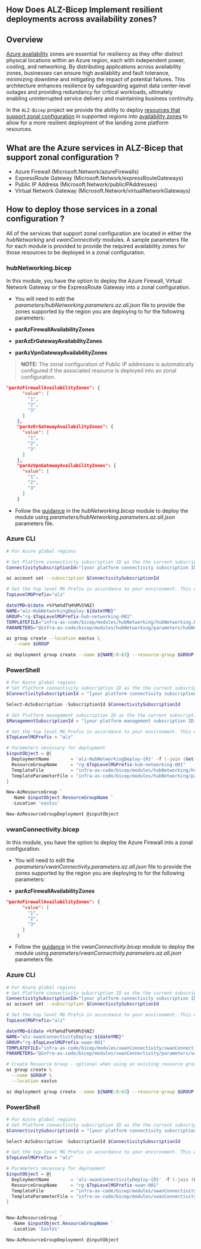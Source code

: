 <!-- markdownlint-disable -->
## How Does ALZ-Bicep Implement resilient deployments across availability zones?
<!-- markdownlint-restore -->

## Overview

[Azure availability](https://learn.microsoft.com/azure/reliability/availability-zones-overview) zones are essential for resiliency as they offer distinct physical locations within an Azure region, each with independent power, cooling, and networking. By distributing applications across availability zones, businesses can ensure high availability and fault tolerance, minimizing downtime and mitigating the impact of potential failures. This architecture enhances resilience by safeguarding against data center-level outages and providing redundancy for critical workloads, ultimately enabling uninterrupted service delivery and maintaining business continuity.

In the `ALZ-Bicep` project we provide the ability to deploy [resources that support zonal configuration](https://learn.microsoft.com/azure/reliability/availability-zones-service-support) in supported regions into [availability zones](https://learn.microsoft.com/azure/well-architected/reliability/regions-availability-zones) to allow for a more resilient deployment of the landing zone platform resources.

## What are the Azure services in ALZ-Bicep that support zonal configuration ?

- Azure Firewall (Microsoft.Network/azureFirewalls)
- ExpressRoute Gateway (Microsoft.Network/expressRouteGateways)
- Public IP Address (Microsoft.Network/publicIPAddresses)
- Virtual Network Gateway (Microsoft.Network/virtualNetworkGateways)

## How to deploy those services in a zonal configuration ?

All of the services that support zonal configuration are located in either the *hubNetworking* and *vwanConnectivity* modules. A sample parameters file for each module is provided to provide the required availability zones for those resources to be deployed in a zonal configuration.

### hubNetworking.bicep

In this module, you have the option to deploy the Azure Firewall, Virtual Network Gateway or the ExpressRoute Gateway into a zonal configuration.

- You will need to edit the *parameters/hubNetworking.parameters.az.all.json* file to provide the zones supported by the region you are deploying to for the following parameters:

- **parAzFirewallAvailabilityZones**
- **parAzErGatewayAvailabilityZones**
- **parAzVpnGatewayAvailabilityZones**

> **NOTE:**
> The zonal configuration of Public IP addresses is automatically configured if the associated resource is deployed into an zonal configuration.

```json
"parAzFirewallAvailabilityZones": {
      "value": [
        "1",
        "2",
        "3"
      ]
    },
    "parAzErGatewayAvailabilityZones": {
      "value": [
        "1",
        "2",
        "3"
      ]
    },
    "parAzVpnGatewayAvailabilityZones": {
      "value": [
        "1",
        "2",
        "3"
      ]
    }
```

- Follow the [guidance](https://github.com/Azure/ALZ-Bicep/tree/main/infra-as-code/bicep/modules/hubNetworking#deployment) in the *hubNetworking.bicep* module to deploy the module using *parameters/hubNetworking.parameters.az.all.json* parameters file.

### Azure CLI
```bash
# For Azure global regions

# Set Platform connectivity subscription ID as the the current subscription
ConnectivitySubscriptionId="[your platform connectivity subscription ID]"

az account set --subscription $ConnectivitySubscriptionId

# Set the top level MG Prefix in accordance to your environment. This example assumes default 'alz'.
TopLevelMGPrefix="alz"

dateYMD=$(date +%Y%m%dT%H%M%S%NZ)
NAME="alz-HubNetworkingDeploy-${dateYMD}"
GROUP="rg-$TopLevelMGPrefix-hub-networking-001"
TEMPLATEFILE="infra-as-code/bicep/modules/hubNetworking/hubNetworking.bicep"
PARAMETERS="@infra-as-code/bicep/modules/hubNetworking/parameters/hubNetworking.parameters.az.all.json"

az group create --location eastus \
   --name $GROUP

az deployment group create --name ${NAME:0:63} --resource-group $GROUP --template-file $TEMPLATEFILE --parameters $PARAMETERS
```

### PowerShell

```powershell
# For Azure global regions
# Set Platform connectivity subscription ID as the the current subscription
$ConnectivitySubscriptionId = "[your platform connectivity subscription ID]"

Select-AzSubscription -SubscriptionId $ConnectivitySubscriptionId

# Set Platform management subscription ID as the the current subscription
$ManagementSubscriptionId = "[your platform management subscription ID]"

# Set the top level MG Prefix in accordance to your environment. This example assumes default 'alz'.
$TopLevelMGPrefix = "alz"

# Parameters necessary for deployment
$inputObject = @{
  DeploymentName        = 'alz-HubNetworkingDeploy-{0}' -f (-join (Get-Date -Format 'yyyyMMddTHHMMssffffZ')[0..63])
  ResourceGroupName     = "rg-$TopLevelMGPrefix-hub-networking-001"
  TemplateFile          = "infra-as-code/bicep/modules/hubNetworking/hubNetworking.bicep"
  TemplateParameterFile = "infra-as-code/bicep/modules/hubNetworking/parameters/hubNetworking.parameters.az.all.json"
}

New-AzResourceGroup `
  -Name $inputObject.ResourceGroupName `
  -Location 'eastus'

New-AzResourceGroupDeployment @inputObject
```

### vwanConnectivity.bicep

In this module, you have the option to deploy the Azure Firewall into a zonal configuration.

- You will need to edit the *parameters/vwanConnectivity.parameters.az.all.json* file to provide the zones supported by the region you are deploying to for the following parameters:

- **parAzFirewallAvailabilityZones**

```json
"parAzFirewallAvailabilityZones": {
      "value": [
        "1",
        "2",
        "3"
      ]
    }
```

- Follow the [guidance](https://github.com/sebassem/ALZ-Bicep/tree/alz-resiliency-guidance/infra-as-code/bicep/modules/vwanConnectivity#deployment) in the *vwanConnectivity.bicep* module to deploy the module using *parameters/vwanConnectivity.parameters.az.all.json* parameters file.

### Azure CLI
```bash
# For Azure global regions
# Set Platform connectivity subscription ID as the the current subscription
ConnectivitySubscriptionId="[your platform connectivity subscription ID]"
az account set --subscription $ConnectivitySubscriptionId

# Set the top level MG Prefix in accordance to your environment. This example assumes default 'alz'.
TopLevelMGPrefix="alz"

dateYMD=$(date +%Y%m%dT%H%M%S%NZ)
NAME="alz-vwanConnectivityDeploy-${dateYMD}"
GROUP="rg-$TopLevelMGPrefix-vwan-001"
TEMPLATEFILE="infra-as-code/bicep/modules/vwanConnectivity/vwanConnectivity.bicep"
PARAMETERS="@infra-as-code/bicep/modules/vwanConnectivity/parameters/vwanConnectivity.parameters.az.all.json"

# Create Resource Group - optional when using an existing resource group
az group create \
  --name $GROUP \
  --location eastus

az deployment group create --name ${NAME:0:63} --resource-group $GROUP --template-file $TEMPLATEFILE --parameters $PARAMETERS
```

### PowerShell

```powershell
# For Azure global regions
# Set Platform connectivity subscription ID as the the current subscription
$ConnectivitySubscriptionId = "[your platform connectivity subscription ID]"

Select-AzSubscription -SubscriptionId $ConnectivitySubscriptionId

# Set the top level MG Prefix in accordance to your environment. This example assumes default 'alz'.
$TopLevelMGPrefix = "alz"

# Parameters necessary for deployment
$inputObject = @{
  DeploymentName        = 'alz-vwanConnectivityDeploy-{0}' -f (-join (Get-Date -Format 'yyyyMMddTHHMMssffffZ')[0..63])
  ResourceGroupName     = "rg-$TopLevelMGPrefix-vwan-001"
  TemplateFile          = "infra-as-code/bicep/modules/vwanConnectivity/vwanConnectivity.bicep"
  TemplateParameterFile = "infra-as-code/bicep/modules/vwanConnectivity/parameters/vwanConnectivity.parameters.az.all.json"
}


New-AzResourceGroup `
  -Name $inputObject.ResourceGroupName `
  -Location 'EastUs'

New-AzResourceGroupDeployment @inputObject
```
